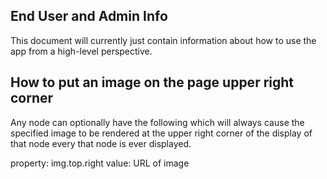 ## End User and Admin Info

This document will currently just contain information about how to use the app from a high-level perspective.

## How to put an image on the page upper right corner

Any node can optionally have the following which will always cause the specified image to be rendered at the upper right corner of the display of that node every that node is ever displayed.

property: img.top.right
value: URL of image



